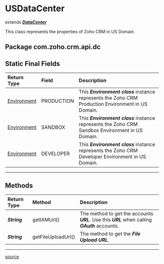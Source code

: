 # USDataCenter

extends ***[DataCenter](DataCenter.md#datacenter)***

This class represents the properties of Zoho CRM in US Domain.

## Package com.zoho.crm.api.dc

## Static Final Fields

| Return Type                             | Field      | Description                                                                                        |
| :-------------------------------------- | :--------- | :------------------------------------------------------------------------------------------------- |
| [Environment](DataCenter.md#environment)| PRODUCTION | This ***Environment class*** instance represents the Zoho CRM Production Environment in US Domain. |
| [Environment](DataCenter.md#environment)| SANDBOX    | This ***Environment class*** instance represents the Zoho CRM Sandbox Environment in US Domain.    |
| [Environment](DataCenter.md#environment)| DEVELOPER  | This ***Environment class*** instance represents the Zoho CRM Developer Environment in US Domain.  |
----

## Methods

| Return Type      | Method             | Description                               |
| :--------------- | :----------------- | :---------------------------------------- |
| ***String***     | getIAMUrl()        | The method to get the accounts ***URL***. Use this ***URL*** when calling ***OAuth*** accounts. |
| ***String***     | getFileUploadUrl() | The method to get the ***File Upload URL***. |
----

[source](../../src/main/java/com/zoho/crm/api/dc/USDataCenter.java)
